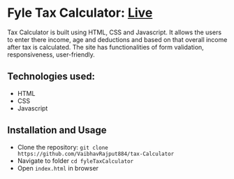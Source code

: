 # Fyle Tax Calculator: [Live](https://tax-calculator-pi.vercel.app/)
Tax Calculator is built using HTML, CSS and Javascript. It allows the users to enter there income, age and deductions and based on that overall income after tax is calculated. The site has functionalities of form validation, responsiveness, user-friendly.

## Technologies used:
- HTML
- CSS
- Javascript

## Installation and Usage
- Clone the repository:
  `git clone https://github.com/VaibhavRajput884/tax-Calculator`
- Navigate to folder
  `cd fyleTaxCalculator`
- Open `index.html` in browser
